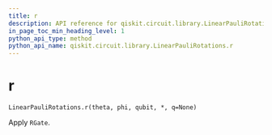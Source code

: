 ```yaml
---
title: r
description: API reference for qiskit.circuit.library.LinearPauliRotations.r
in_page_toc_min_heading_level: 1
python_api_type: method
python_api_name: qiskit.circuit.library.LinearPauliRotations.r
---
```


# r

<span id="qiskit.circuit.library.LinearPauliRotations.r" />

`LinearPauliRotations.r(theta, phi, qubit, *, q=None)`

Apply `RGate`.

